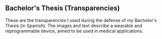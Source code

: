## Bachelor's Thesis (Transparencies)

These are the transparencies I used during the defense of my Bachelor's Thesis (in Spanish). The images and text describe a wearable and reprogrammable device, aimed to be used in medical applications.
